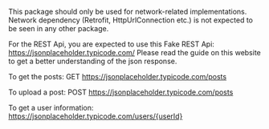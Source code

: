 This package should only be used for network-related implementations.
Network dependency (Retrofit, HttpUrlConnection etc.) is not expected to be seen in any other package.

For the REST Api, you are expected to use this Fake REST Api: https://jsonplaceholder.typicode.com/
Please read the guide on this website to get a better understanding of the json response.


To get the posts:
GET https://jsonplaceholder.typicode.com/posts

To upload a post:
POST https://jsonplaceholder.typicode.com/posts


To get a user information:
https://jsonplaceholder.typicode.com/users/{userId}